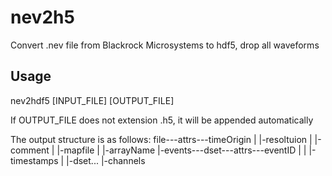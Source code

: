 # nev2h5 

Convert .nev file from Blackrock Microsystems to hdf5, drop all waveforms

## Usage

nev2hdf5 [INPUT_FILE] [OUTPUT_FILE]

If OUTPUT_FILE does not extension .h5, it will be appended automatically

The output structure is as follows:
file---attrs---timeOrigin
     |      |-resoltuion
     |      |-comment
     |      |-mapfile
     |      |-arrayName
     |-events---dset---attrs---eventID
     |        |      |-timestamps
     |        |-dset...
     |-channels
